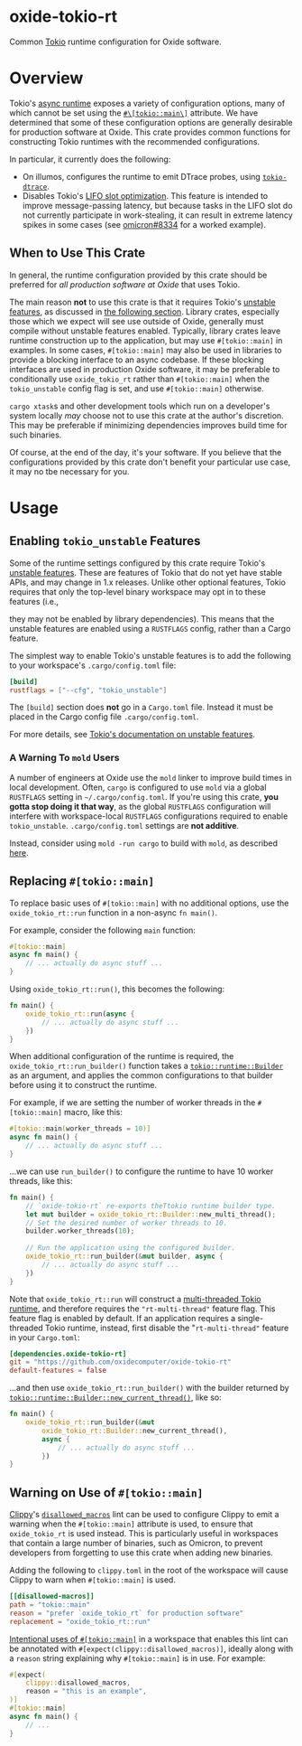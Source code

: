 # oxide-tokio-rt

Common [Tokio] runtime configuration for Oxide software.

# Overview

Tokio's [async runtime][runtime] exposes a variety of configuration options, many of which cannot be set using the [`#\[tokio::main\]`] attribute. We have determined that some of these configuration options are generally desirable for production software at Oxide. This crate provides common functions for constructing Tokio runtimes with the recommended configurations.

In particular, it currently does the following:

- On illumos, configures the runtime to emit DTrace probes, using 
  [`tokio-dtrace`].
- Disables Tokio's [LIFO slot optimization]. This feature is intended to 
  improve message-passing latency, but because tasks in the LIFO slot do not
  currently participate in work-stealing, it can result in extreme latency spikes in some cases (see [omicron#8334] for a worked example).
  
## When to Use This Crate

In general, the runtime configuration provided by this crate should be
preferred for *all production software at Oxide* that uses Tokio. 

The main reason **not** to use this crate is that it requires Tokio's
[unstable features], as discussed in 
[the following section](#enabling-tokio_unstable_features). Library crates,
especially those which we expect will see use outside of Oxide, generally must
compile without unstable features enabled. Typically, library crates leave
runtime construction up to the application, but may use `#[tokio::main]` in
examples. In some cases, `#[tokio::main]` may also be used in libraries to
provide a blocking interface to an async codebase. If these blocking
interfaces are used in production Oxide software, it may be preferable to
conditionally use `oxide_tokio_rt` rather than `#[tokio::main]` when the
`tokio_unstable` config flag is set, and use `#[tokio::main]` otherwise.

`cargo xtask`s and other development tools which run on a developer's system
locally *may* choose not to use this crate at the author's discretion. This
may be preferable if minimizing dependencies improves build time for such
binaries.

Of course, at the end of the day, it's your software. If you believe that the
configurations provided by this crate don't benefit your particular use case,
it may no tbe necessary for you.

# Usage

## Enabling `tokio_unstable` Features

Some of the runtime settings configured by this crate require Tokio's [unstable
features]. These are features of Tokio that do not yet have stable APIs, and
may change in 1.x releases. Unlike other optional features, Tokio requires 
that only the top-level binary workspace may opt in to these features (i.e.,

they may not be enabled by library dependencies). This means that the unstable
features are enabled using a `RUSTFLAGS` config, rather than a Cargo feature.

The simplest way to enable Tokio's unstable features is to add the
following to your workspace's `.cargo/config.toml` file:

```toml
[build]
rustflags = ["--cfg", "tokio_unstable"]
```

<div class="warning">
The <code>[build]</code> section does <strong>not</strong> go in a
<code>Cargo.toml</code> file. Instead it must be placed in the Cargo config
file <code>.cargo/config.toml</code>.
</div>

For more details, see [Tokio's documentation on unstable features][unstable
features].

### A Warning To `mold` Users

A number of engineers at Oxide use the `mold` linker to improve build times
in local development. Often, `cargo` is configured to use `mold` via a global
`RUSTFLAGS` setting in `~/.cargo/config.toml`. If you're using this crate,
**you gotta stop doing it that way**, as the global `RUSTFLAGS` configuration
will interfere with workspace-local `RUSTFLAGS` configurations required to
enable `tokio_unstable`. `.cargo/config.toml` settings are **not additive**.

Instead, consider using `mold -run cargo` to build with `mold`, as described [here][mold-run].

## Replacing `#[tokio::main]`

To replace basic uses of `#[tokio::main]` with no additional options, use
the `oxide_tokio_rt::run` function in a non-async `fn main()`.  

For example, consider the following `main` function:

```rust
#[tokio::main]
async fn main() {
    // ... actually do async stuff ...
}
```

Using `oxide_tokio_rt::run()`, this becomes the following:

```rust
fn main() {
    oxide_tokio_rt::run(async {
        // ... actually do async stuff ...
    })  
}
```

When additional configuration of the runtime is required, the
`oxide_tokio_rt::run_builder()` function takes a [`tokio::runtime::Builder`] as
an argument, and applies the common configurations to that builder before
using it to construct the runtime.

For example, if we are setting the number of worker threads in the 
`#[tokio::main]` macro, like this:

```rust
#[tokio::main(worker_threads = 10)]
async fn main() {
    // ... actually do async stuff ...
}
```

...we can use `run_builder()` to configure the runtime to have 10 worker
threads, like this:

```rust
fn main() {
    // `oxide-tokio-rt` re-exports theTtokio runtime builder type.
    let mut builder = oxide_tokio_rt::Builder::new_multi_thread();
    // Set the desired number of worker threads to 10.
    builder.worker_threads(10);
    
    // Run the application using the configured builder.
    oxide_tokio_rt::run_builder(&mut builder, async {
        // ... actually do async stuff ...
    })
}
```

Note that `oxide_tokio_rt::run` will construct a 
[multi-threaded Tokio runtime][rt-mt], and therefore requires the 
`"rt-multi-thread"` feature flag. This feature flag is enabled by default. If
an application requires a  single-threaded Tokio runtime, instead, first
disable the "`rt-multi-thread"` feature in your `Cargo.toml`:

```toml
[dependencies.oxide-tokio-rt]
git = "https://github.com/oxidecomputer/oxide-tokio-rt"
default-features = false
```

...and then use `oxide_tokio_rt::run_builder()` with the builder returned by
[`tokio::runtime::Builder::new_current_thread()`][new-current], like so:

```rust
fn main() {
    oxide_tokio_rt::run_builder(&mut
        oxide_tokio_rt::Builder::new_current_thread(),
        async {
            // ... actually do async stuff ...
        })
}
```

## Warning on Use of `#[tokio::main]`

[Clippy]'s [`disallowed_macros`] lint can be used to configure Clippy to emit
a warning when the `#[tokio::main]` attribute is used, to ensure that
`oxide_tokio_rt` is used instead. This is particularly useful in workspaces
that contain a large number of binaries, such as Omicron, to prevent
developers from forgetting to use this crate when adding new binaries.

Adding the following to `clippy.toml` in the root of the workspace will cause Clippy to warn when `#[tokio::main]` is used.

```toml
[[disallowed-macros]]
path = "tokio::main"
reason = "prefer `oxide_tokio_rt` for production software"
replacement = "oxide_tokio_rt::run"
```

[Intentional uses of `#[tokio::main]`](#when-to-use-this-crate) in a workspace
that enables this lint can be annotated with 
`#[expect(clippy::disallowed_macros)]`, ideally along with a `reason` string
explaining why `#[tokio::main]` is in use. For example:

```rust
#[expect(
    clippy::disallowed_macros,
    reason = "this is an example",
)]
#[tokio::main]
async fn main() {
    // ...
}
```

[Tokio]: https://tokio.rs
[runtime]: https://docs.rs/tokio/latest/tokio/runtime/index.html
[`#\[tokio::main\]`]: https://docs.rs/tokio/latest/tokio/attr.main.html
[`tokio-dtrace`]: https://github.com/oxidecomputer/tokio-dtrace
[LIFO slot optimization]: https://docs.rs/tokio/latest/tokio/runtime/struct.Builder.html#method.disable_lifo_slot
[omicron#8334]: https://github.com/oxidecomputer/omicron/issues/8334#issuecomment-2993159283
[unstable features]: https://docs.rs/tokio/latest/tokio/#unstable-features
[rt-mt]: https://docs.rs/tokio/latest/tokio/runtime/struct.Builder.html#method.new_multi_thread
[`tokio::runtime::Builder`]: https://docs.rs/tokio/latest/tokio/runtime/struct.Builder.html
[new-current]: https://docs.rs/tokio/latest/tokio/runtime/struct.Builder.html#method.new_current_thread
[Clippy]: https://github.com/rust-lang/rust-clippy
[`disallowed_macros`]: https://rust-lang.github.io/rust-clippy/master/#disallowed_macros
[mold-run]: https://github.com/rui314/mold#how-to-use
